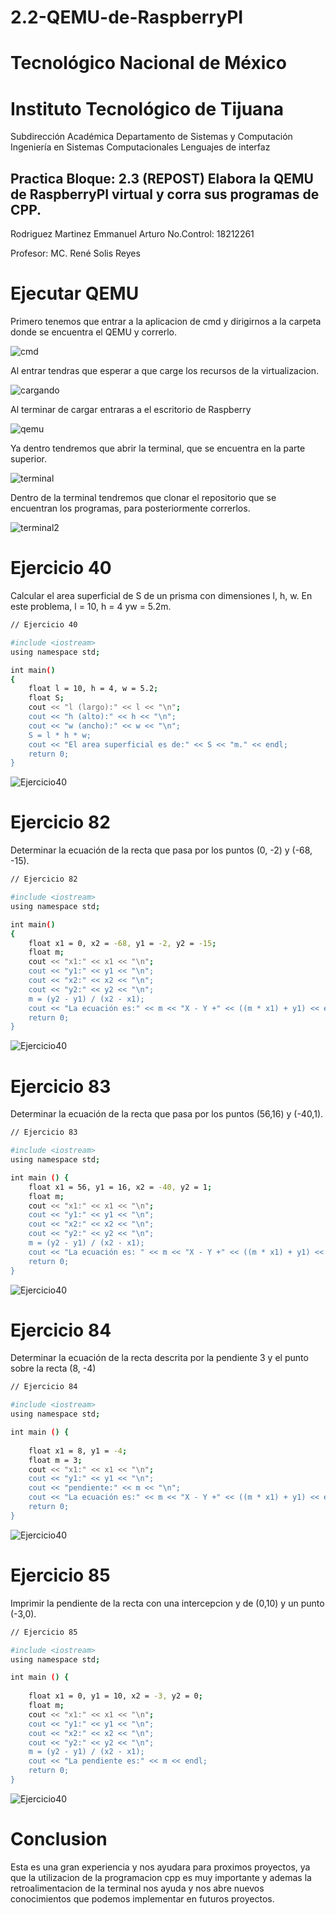 # 2.2-QEMU-de-RaspberryPI
#    Tecnológico Nacional de México
#   Instituto Tecnológico de Tijuana
 Subdirección Académica
 Departamento de Sistemas y Computación
 Ingeniería en Sistemas Computacionales
 Lenguajes de interfaz 

## Practica Bloque: 2.3  (REPOST) Elabora la QEMU de RaspberryPI virtual y corra sus programas de CPP.

 Rodriguez Martinez Emmanuel Arturo
 No.Control: 18212261
   
 Profesor:
 MC. René Solis Reyes
 
# Ejecutar QEMU
Primero tenemos que entrar a la aplicacion de cmd y dirigirnos a la carpeta donde se encuentra el QEMU y correrlo.

![cmd](Imagenes/cmdcaptura.PNG)

Al entrar tendras que esperar a que carge los recursos de la virtualizacion.

![cargando](Imagenes/QEMUcargandocaptura.png)

Al terminar de cargar entraras a el escritorio de Raspberry

![qemu](Imagenes/qemucaptura.PNG)

Ya dentro tendremos que abrir la terminal, que se encuentra en la parte superior.

![terminal](Imagenes/terminalcaptura.PNG)

Dentro de la terminal tendremos que clonar el repositorio que se encuentran los programas, para posteriormente correrlos.

![terminal2](Imagenes/terminal2captura.PNG)

# Ejercicio 40
Calcular el area superficial de S de un prisma con dimensiones l, h, w. En este problema, l = 10, h = 4 yw = 5.2m.
```bash
// Ejercicio 40

#include <iostream>
using namespace std;

int main() 
{
	float l = 10, h = 4, w = 5.2;
	float S;
	cout << "l (largo):" << l << "\n";
	cout << "h (alto):" << h << "\n";
	cout << "w (ancho):" << w << "\n";
	S = l * h * w;
	cout << "El area superficial es de:" << S << "m." << endl;
    return 0;
}
```
![Ejercicio40](Imagenes/Ejercicio40captura.PNG)
# Ejercicio 82
Determinar la ecuación de la recta que pasa por los puntos (0, -2) y (-68, -15).
```bash
// Ejercicio 82

#include <iostream>
using namespace std;

int main() 
{
	float x1 = 0, x2 = -68, y1 = -2, y2 = -15;
	float m;
	cout << "x1:" << x1 << "\n";
	cout << "y1:" << y1 << "\n";
	cout << "x2:" << x2 << "\n";
	cout << "y2:" << y2 << "\n";
	m = (y2 - y1) / (x2 - x1);
	cout << "La ecuación es:" << m << "X - Y +" << ((m * x1) + y1) << endl;
    return 0;
}
```
![Ejercicio40](Imagenes/Ejercicio40captura.PNG)
# Ejercicio 83
Determinar la ecuación de la recta que pasa por los puntos (56,16) y (-40,1).
```bash
// Ejercicio 83

#include <iostream>
using namespace std;

int main () {
	float x1 = 56, y1 = 16, x2 = -40, y2 = 1;
	float m;
	cout << "x1:" << x1 << "\n";
	cout << "y1:" << y1 << "\n";
	cout << "x2:" << x2 << "\n";
	cout << "y2:" << y2 << "\n";
	m = (y2 - y1) / (x2 - x1);
	cout << "La ecuación es: " << m << "X - Y +" << ((m * x1) + y1) << endl;
    return 0;
}
```
![Ejercicio40](Imagenes/Ejercicio40captura.PNG)
# Ejercicio 84
Determinar la ecuación de la recta descrita por la pendiente 3 y el punto sobre la recta (8, -4)
```bash
// Ejercicio 84

#include <iostream>
using namespace std;

int main () {
	
	float x1 = 8, y1 = -4;
	float m = 3;
	cout << "x1:" << x1 << "\n";
	cout << "y1:" << y1 << "\n";
	cout << "pendiente:" << m << "\n";
	cout << "La ecuación es:" << m << "X - Y +" << ((m * x1) + y1) << endl;
    return 0;
}
```
![Ejercicio40](Imagenes/Ejercicio40captura.PNG)
# Ejercicio 85
Imprimir la pendiente de la recta con una intercepcion y de (0,10) y un punto (-3,0).
```bash
// Ejercicio 85

#include <iostream>
using namespace std;

int main () {
	
	float x1 = 0, y1 = 10, x2 = -3, y2 = 0;
	float m;
	cout << "x1:" << x1 << "\n";
	cout << "y1:" << y1 << "\n";
	cout << "x2:" << x2 << "\n";
	cout << "y2:" << y2 << "\n";
	m = (y2 - y1) / (x2 - x1); 
	cout << "La pendiente es:" << m << endl;
    return 0;
}
```
![Ejercicio40](Imagenes/Ejercicio40captura.PNG)

# Conclusion
Esta es una gran experiencia y nos ayudara para proximos proyectos, ya que la utilizacion de la programacion cpp es muy importante y ademas la retroalimentacion de la terminal nos ayuda y nos abre nuevos conocimientos que podemos implementar en futuros proyectos.
